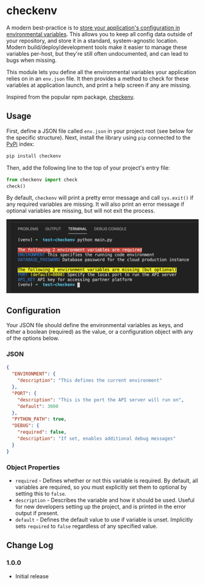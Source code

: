 # checkenv

A modern best-practice is to [store your application's configuration in environmental variables](http://12factor.net/config).  This allows you to keep all config data outside of your repository, and store it in a standard, system-agnostic location.  Modern build/deploy/development tools make it easier to manage these variables per-host, but they're still often undocumented, and can lead to bugs when missing.

This module lets you define all the environmental variables your application relies on in an `env.json` file.  It then provides a method to check for these variables at application launch, and print a help screen if any are missing.

Inspired from the popular npm package, [checkenv](https://www.npmjs.com/package/checkenv).

## Usage
First, define a JSON file called `env.json` in your project root (see below for the specific structure). Next, install the library using `pip` connected to the [PyPi](https://pypi.org/) index:
```bash
pip install checkenv
```

Then, add the following line to the top of your project's entry file:

```python
from checkenv import check
check()
```

By default, `checkenv` will print a pretty error message and call `sys.exit()` if any required variables are missing. It will also print an error message if optional variables are missing, but will not exit the process.

![Screenshot](docs/usage.png)

## Configuration
Your JSON file should define the environmental variables as keys, and either a boolean (required) as the value, or a configuration object with any of the options below.

### JSON
```json
{
  "ENVIRONMENT": {
    "description": "This defines the current environment"
  },
  "PORT": {
    "description": "This is the port the API server will run on",
    "default": 3000
  },
  "PYTHON_PATH": true,
  "DEBUG": {
    "required": false,
    "description": "If set, enables additional debug messages"
  }
}
```

### Object Properties
* `required` - Defines whether or not this variable is required. By default, all variables are required, so you must explicitly set them to optional by setting this to `false`.
* `description` - Describes the variable and how it should be used. Useful for new developers setting up the project, and is printed in the error output if present.
* `default` - Defines the default value to use if variable is unset. Implicitly sets `required` to `false` regardless of any specified value.

## Change Log
### 1.0.0
* Initial release
